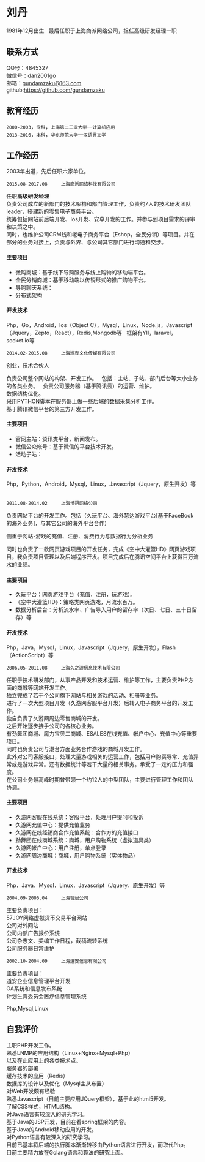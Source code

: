 # 刘丹
1981年12月出生  
最后任职于上海商派网络公司，担任高级研发经理一职

## 联系方式  

QQ号：4845327  
微信号：dan2001go  
邮箱：gundamzaku@163.com  
github:<a href="https://github.com/gundamzaku">https://github.com/gundamzaku</a>

## 教育经历  
`2000-2003`，`专科`，`上海第二工业大学`—`计算机应用`  
`2013-2016`，`本科`，`华东师范大学`—`汉语言文学`

## 工作经历  

2003年出道，先后任职六家单位。

```
2015.08-2017.08 	上海商派网络科技有限公司 
```
任职<b>高级研发经理</b>  
负责公司成立的新部门的技术架构和部门管理工作，负责约7人的技术研发团队leader，搭建新的零售电子商务平台。  
统筹包括网站前后端开发、Ios开发、安卓开发的工作。并参与到项目需求的评审和决策之中。  
同时，也维护公司CRM线和老电子商务平台（Eshop，全民分销）等项目。并在部分的业务对接上，负责与外界、与公司其它部门进行沟通和交涉。  

#### 主要项目  
* 微购商城：基于线下导购服务与线上购物的移动端平台。  
* 全民分销商城：基于移动端以传销形式的推广购物平台。
* 导购聊天系统：
* 分布式架构  

#### 开发技术
Php，Go，Android，Ios（Object C），Mysql，Linux，Node.js，Javascript（Jquery，Zepto，React），Redis,Mongodb等  
框架有YII，laravel，socket.io等

```
2014.02-2015.08 	上海游衷文化传媒有限公司 
```
创业，技术合伙人  

负责公司整个网站的构架、开发工作。  
包括：主站、子站、部门后台等大小业务的各类业务。  
负责公司服务器（基于腾讯云）的运营、维护。  
数据结构优化。  
采用PYTHON脚本在服务器上做一些后端的数据采集分析工作。  
基于腾讯微信平台的第三方开发工作。  

#### 主要项目  
* 官网主站：资讯类平台，新闻发布。  
* 微信公众帐号：基于微信的平台技术开发。
* 活动子站：

#### 开发技术
Php，Python，Android，Mysql，Linux，Javascript（Jquery，原生开发）等  

```
2011.08-2014.02 	上海博朔网络公司 
```
负责网站平台的开发工作。包括（久玩平台、海外慧达游戏平台[基于FaceBook的海外业务]，与其它公司的海外平台合作）  

侧重于网站-游戏的充值、注册、消费行为与数据行为分析业务  

同时也负责了一款网页游戏项目的开发任务，完成《空中大灌篮HD》网页游戏项目，我负责项目管理以及后端程序开发。项目完成后在腾讯空间平台上获得百万流水的业绩。

#### 主要项目  
* 久玩平台：网页游戏平台（充值，注册，玩游戏）。  
* 《空中大灌篮HD》：策略类网页游戏，月流水百万。
* 数据分析后台：分析流水率、广告导入用户的留存率（次日、七日、三十日留存）等

#### 开发技术
Php，Java，Mysql，Linux，Javascript（Jquery，原生开发），Flash（ActionScript）等  

```
2006.05-2011.08 	上海久之游信息技术有限公司 
```
任职于技术研发部门，从事产品开发和技术运营、维护等工作，主要负责PHP方面的商城等网站开发工作。  
独立完成了若干个公司旗下网站与相关游戏的活动、相册等业务。  
进行了一次大型项目开发（久游网客服平台开发）后转入电子商务平台的开发工作。  
独自负责了久游网周边零售商城的开发。  
之后开始逐步接手公司的各核心业务。  
有劲舞团商城、魔力宝贝二商城、ESALES在线充值、帐户中心、充值中心等重要项目。  
同时也负责公司与港台方面业务合作游戏的商城开发工作。  
此外对公司客服接口，处理大量游戏相关的运营工作，包括用户购买导常、充值异常或是游戏异常。还有数据统计等若干大量的相关事务。承受了一定的压力和强度。  
在公司业务最高峰时期曾带领一个约12人的中型团队，主要进行管理工作和团队协调。  

#### 主要项目  
* 久游网客服在线系统：客服平台，处理用户提问和投诉  
* 久游网充值中心：提供充值业务  
* 久游网在线经销商合作充值系统：合作方的充值接口  
* 劲舞团在线商城系统：商城，用户购物系统（虚拟道具类）  
* 久游网帐户中心：用户注册，单点登录  
* 久游网周边商城：商城，用户购物系统（实体物品）  

#### 开发技术
Php，Java，Mysql，Linux，Javascript（Jquery，原生开发）等  

```
2004.09-2006.04 	上海智冠公司 
```
主要负责项目：  
57JOY网络虚拟货币交易平台网站  
公司对外网站  
公司内部广告报价系统  
公司杂志文、美编工作日程，截稿流转系统  
公司服务器日常维护  

```
2002.10-2004.09 	上海道安信息有限公司 
```
主要负责项目：  
道安企业信息管理平台开发  
OA系统和信息发布系统  
计划生育委员会医疗信息管理系统  

Php,Mysql,Linux


## 自我评价
 
主职PHP开发工作。  
熟悉LNMP的应用结构（Linux+Nginx+Mysql+Php）  
以及在此应用上的各类技术点。  
服务器的部署  
缓存技术的应用（Redis）  
数据库的设计以及优化（Mysql主从布置）  
对Web开发颇有经验  
熟悉Javascript（目前主要应用JQuery框架），基于此的html5开发。  
了解CSS样式，HTML结构。  
对Java语言有较深入的研究学习。  
基于Java的JSP开发，目前在看spring框架的内容。  
基于Java的Android移动应用的开发。  
对Python语言有较深入的研究学习。  
目前已基本将后端的执行脚本渐渐转移由Python语言进行开发，而取代Php。  
目前主要精力放在Golang语言和算法的研究上面。  
